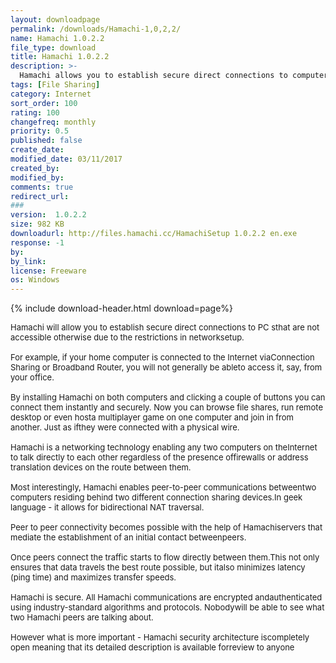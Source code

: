 ```yaml
---
layout: downloadpage
permalink: /downloads/Hamachi-1,0,2,2/
name: Hamachi 1.0.2.2
file_type: download
title: Hamachi 1.0.2.2
description: >-
  Hamachi allows you to establish secure direct connections to computers that are not accessible otherwise due to the restrictions
tags: [File Sharing]
category: Internet
sort_order: 100
rating: 100
changefreq: monthly
priority: 0.5
published: false
create_date: 
modified_date: 03/11/2017
created_by: 
modified_by: 
comments: true
redirect_url: 
### 
version:  1.0.2.2
size: 982 KB
downloadurl: http://files.hamachi.cc/HamachiSetup 1.0.2.2 en.exe
response: -1
by: 
by_link: 
license: Freeware
os: Windows
---
```


{% include download-header.html download=page%}

<p style="fix-download-text !important">
<p><font size="2"><p>Hamachi will allow you to establish secure direct connections to PC sthat are not accessible otherwise due to the restrictions in networksetup. <br />
<br />
For example, if your home computer is connected to the Internet viaConnection Sharing or Broadband Router, you will not generally be ableto access it, say, from your office. <br />
<br />
By installing Hamachi on both computers and clicking a couple of buttons you can connect them instantly and securely. Now you can browse file shares, run remote desktop or even hosta multiplayer game on one computer and join in from another. Just as ifthey were connected with a physical wire. <br />
<br />
Hamachi is a networking technology enabling any two computers on theInternet to talk directly to each other regardless of the presence offirewalls or address translation devices on the route between them. <br />
<br />
Most interestingly, Hamachi enables peer-to-peer communications betweentwo computers residing behind two different connection sharing devices.In geek language - it allows for bidirectional NAT traversal.<br />
<br />
Peer to peer connectivity becomes possible with the help of Hamachiservers that mediate the establishment of an initial contact betweenpeers. <br />
<br />
Once peers connect the traffic starts to flow directly between them.This not only ensures that data travels the best route possible, but italso minimizes latency (ping time) and maximizes transfer speeds.<br />
<br />
Hamachi is secure. All Hamachi communications are encrypted andauthenticated using industry-standard algorithms and protocols. Nobodywill be able to see what two Hamachi peers are talking about. <br />
<br />
However what is more important - Hamachi security architecture iscompletely open meaning that its detailed description is available forreview to anyone</p></p></p>
